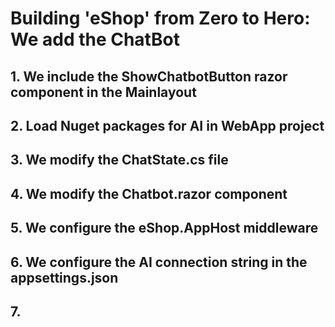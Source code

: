 # Building 'eShop' from Zero to Hero: We add the ChatBot

## 1. We include the ShowChatbotButton razor component in the Mainlayout



## 2. Load Nuget packages for AI in WebApp project

## 3. We modify the ChatState.cs file

## 4. We modify the Chatbot.razor component

## 5. We configure the eShop.AppHost middleware


## 6. We configure the AI connection string in the appsettings.json

## 7. 
